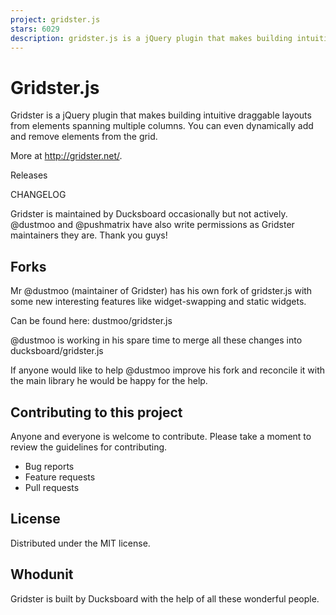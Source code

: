 ```yaml
---
project: gridster.js
stars: 6029
description: gridster.js is a jQuery plugin that makes building intuitive draggable layouts from elements spanning multiple columns 
---
```


Gridster.js
===========

Gridster is a jQuery plugin that makes building intuitive draggable layouts from elements spanning multiple columns. You can even dynamically add and remove elements from the grid.

More at http://gridster.net/.

Releases

CHANGELOG

Gridster is maintained by Ducksboard occasionally but not actively. @dustmoo and @pushmatrix have also write permissions as Gridster maintainers they are. Thank you guys!

Forks
-----

Mr @dustmoo (maintainer of Gridster) has his own fork of gridster.js with some new interesting features like widget-swapping and static widgets.

Can be found here: dustmoo/gridster.js

@dustmoo is working in his spare time to merge all these changes into ducksboard/gridster.js

If anyone would like to help @dustmoo improve his fork and reconcile it with the main library he would be happy for the help.

Contributing to this project
----------------------------

Anyone and everyone is welcome to contribute. Please take a moment to review the guidelines for contributing.

-   Bug reports
-   Feature requests
-   Pull requests

License
-------

Distributed under the MIT license.

Whodunit
--------

Gridster is built by Ducksboard with the help of all these wonderful people.
